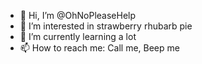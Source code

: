 - 👋 Hi, I’m @OhNoPleaseHelp
- 👀 I’m interested in strawberry rhubarb pie
- 🌱 I’m currently learning a lot
- 📫 How to reach me:  Call me, Beep me
